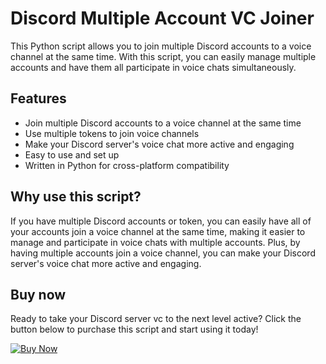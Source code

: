 # Discord Multiple Account VC Joiner

This Python script allows you to join multiple Discord accounts to a voice channel at the same time. With this script, you can easily manage multiple accounts and have them all participate in voice chats simultaneously.

## Features

- Join multiple Discord accounts to a voice channel at the same time
- Use multiple tokens to join voice channels
- Make your Discord server's voice chat more active and engaging
- Easy to use and set up
- Written in Python for cross-platform compatibility

## Why use this script?

If you have multiple Discord accounts or token, you can easily have all of your accounts join a voice channel at the same time, making it easier to manage and participate in voice chats with multiple accounts. Plus, by having multiple accounts join a voice channel, you can make your Discord server's voice chat more active and engaging.

## Buy now

Ready to take your Discord server vc to the next level active? Click the button below to purchase this script and start using it today!

[![Buy Now](https://i.ibb.co/Lvt6VWd/button.png)](https://www.buymeacoffee.com/sadik/e/148197)
